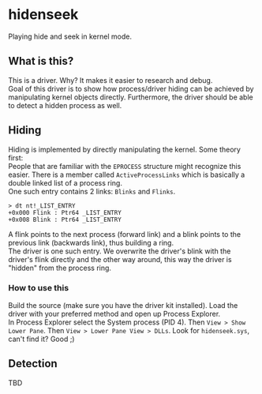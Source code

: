 # hidenseek
Playing hide and seek in kernel mode.

## What is this?
This is a driver. Why? It makes it easier to research and debug.  
Goal of this driver is to show how process/driver hiding can be achieved by manipulating kernel objects directly. Furthermore, the driver should be able to detect a hidden process as well.

## Hiding
Hiding is implemented by directly manipulating the kernel. Some theory first:  
People that are familiar with the `EPROCESS` structure might recognize this easier. There is a member called `ActiveProcessLinks` which is basically a double linked list of a process ring.  
One such entry contains 2 links: `Blinks` and `Flinks`.  

```
> dt nt!_LIST_ENTRY
+0x000 Flink : Ptr64 _LIST_ENTRY
+0x008 Blink : Ptr64 _LIST_ENTRY
```

A flink points to the next process (forward link) and a blink points to the previous link (backwards link), thus building a ring.  
The driver is one such entry. We overwrite the driver's blink with the driver's flink directly and the other way around, this way the driver is "hidden" from the process ring.

### How to use this
Build the source (make sure you have the driver kit installed). Load the driver with your preferred method and open up Process Explorer.  
In Process Explorer select the System process (PID 4). Then `View > Show Lower Pane`. Then `View > Lower Pane View > DLLs`. Look for `hidenseek.sys`, can't find it? Good ;)

## Detection
TBD
